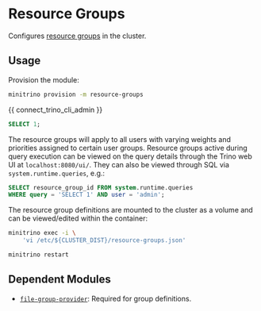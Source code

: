 # Resource Groups

Configures [resource
groups](https://trino.io/docs/current/admin/resource-groups.html) in the
cluster.

## Usage

Provision the module:

```sh
minitrino provision -m resource-groups
```

{{ connect_trino_cli_admin }}

```sql
SELECT 1;
```

The resource groups will apply to all users with varying weights and priorities
assigned to certain user groups. Resource groups active during query execution
can be viewed on the query details through the Trino web UI at
`localhost:8080/ui/`. They can also be viewed through SQL via
`system.runtime.queries`, e.g.:

```sql
SELECT resource_group_id FROM system.runtime.queries 
WHERE query = 'SELECT 1' AND user = 'admin';
```

The resource group definitions are mounted to the cluster as a volume and can be
viewed/edited within the container:

```sh
minitrino exec -i \
    'vi /etc/${CLUSTER_DIST}/resource-groups.json'

minitrino restart
```

## Dependent Modules

- [`file-group-provider`](./file-group-provider.md#file-group-provider):
  Required for group definitions.
